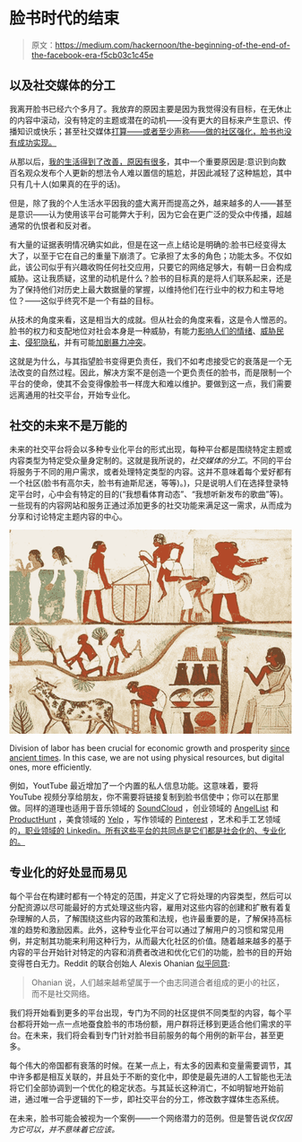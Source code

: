 # 脸书时代的结束

> 原文：<https://medium.com/hackernoon/the-beginning-of-the-end-of-the-facebook-era-f5cb03c1c45e>

## 以及社交媒体的分工

我离开脸书已经六个多月了。我放弃的原因主要是因为我觉得没有目标，在无休止的内容中滚动，没有特定的主题或潜在的动机——没有更大的目标来产生意识、传播知识或快乐；甚至社交媒体[打算——或者至少声称——做的社区强化，脸书也没有成功实现。](https://hackernoon.com/tagged/social-media)

从那以后，[我的生活得到了改善，原因有很多](https://twitter.com/sukienniko/status/1086490833392590848)，其中一个重要原因是:意识到向数百名观众发布个人更新的想法令人难以置信的尴尬，并因此减轻了这种尴尬，其中只有几十人(如果真的在乎的话)。

但是，除了我的个人生活水平因我的盛大离开而提高之外，越来越多的人——甚至是意识——认为使用该平台可能弊大于利，因为它会在更广泛的受众中传播，超越通常的仇恨者和反对者。

有大量的证据表明情况确实如此，但是在这一点上结论是明确的:脸书已经变得太大了，以至于它在自己的重量下崩溃了。它承担了太多的角色；功能太多。不仅如此，该公司似乎有兴趣收购任何社交应用，只要它的网络足够大，有朝一日会构成威胁。这让我质疑，这里的动机是什么？脸书的目标真的是将人们联系起来，还是为了保持他们对历史上最大数据量的掌握，以维持他们在行业中的权力和主导地位？——这似乎终究不是一个有益的目标。

从技术的角度来看，这是相当大的成就。但从社会的角度来看，这是令人憎恶的。脸书的权力和支配地位对社会本身是一种威胁，有能力[影响人们的情绪](https://www.forbes.com/sites/gregorymcneal/2014/06/28/facebook-manipulated-user-news-feeds-to-create-emotional-contagion/#27bf6e7339dc)、[威胁民主](https://www.nytimes.com/2018/11/07/technology/facebook-russia-midterms.html)、[侵犯隐私](https://www.theguardian.com/technology/2018/dec/19/facebook-shared-user-data-private-messages-netflix-spotify-amazon-microsoft-sony)，并有可能[加剧暴力冲突](https://www.bloomberg.com/news/features/2017-12-07/how-rodrigo-duterte-turned-facebook-into-a-weapon-with-a-little-help-from-facebook)。

这就是为什么，与其指望脸书变得更负责任，我们不如考虑接受它的衰落是一个无法改变的自然过程。因此，解决方案不是创造一个更负责任的脸书，而是限制一个平台的使命，使其不会变得像脸书一样庞大和难以维护。要做到这一点，我们需要远离通用的社交平台，开始专业化。

## 社交的未来不是万能的

未来的社交平台将会以多种专业化平台的形式出现，每种平台都是围绕特定主题或内容类型为特定受众量身定制的。这就是我所说的，*社交媒体的分工*。不同的平台将服务于不同的用户需求，或者处理特定类型的内容。这并不意味着每个爱好都有一个社区(脸书有高尔夫，脸书有迪斯尼迷，等等)。)，只是说明人们在选择登录特定平台时，心中会有特定的目的(“我想看体育动态”、“我想听新发布的歌曲”等)。一些现有的内容网站和服务正通过添加更多的社交功能来满足这一需求，从而成为分享和讨论特定主题内容的中心。

![](img/beed26b166f7dd1479952abc48f7f82a.png)

Division of labor has been crucial for economic growth and prosperity [since ancient times](http://sciencenordic.com/crucial-choice-cultivate-land). In this case, we are not using physical resources, but digital ones, more efficiently.

例如，YoutTube 最近增加了一个内置的私人信息功能。这意味着，要将 YouTube 视频分享给朋友，你不需要将链接复制到脸书信使中；你可以在那里做。同样的道理也适用于音乐领域的 [SoundCloud](https://soundcloud.com/) ，创业领域的 [AngelList](https://angel.co/) 和 [ProductHunt](https://www.producthunt.com/) ，美食领域的 [Yelp](https://www.yelp.com/) ，写作领域的 [Pinterest](https://www.pinterest.com/) ，艺术和手工艺领域的[，职业领域的 Linkedin。所有这些平台的共同点是它们都是社会化的、专业化的。](https://www.pinterest.com/)

## **专业化的好处显而易见**

每个平台在构建时都有一个特定的范围，并定义了它将处理的内容类型，然后可以分配资源以尽可能最好的方式处理这些内容，雇用对这些内容的创建和扩散有着复杂理解的人员，了解围绕这些内容的政策和法规，也许最重要的是，了解保持高标准的趋势和激励因素。此外，这种专业化平台可以通过了解用户的习惯和常见用例，并定制其功能来利用这种行为，从而最大化社区的价值。随着越来越多的基于内容的平台开始针对特定的内容和消费者改进和优化它们的功能，脸书的目的开始变得苍白无力。Reddit 的联合创始人 Alexis Ohanian [似乎同意](https://www.businessinsider.com/reddit-cofounder-alexis-ohanian-says-tech-has-hit-peak-social-2018-12):

> Ohanian 说，人们越来越希望属于一个由志同道合者组成的更小的社区，而不是社交网络。

我们将开始看到更多的平台出现，专门为不同的社区提供不同类型的内容，每个平台都将开始一点一点地蚕食脸书的市场份额，用户群将迁移到更适合他们需求的平台。在未来，我们将会看到专门针对脸书目前服务的每个用例的新平台，甚至更多。

每个伟大的帝国都有衰落的时候。在某一点上，有太多的因素和变量需要调节，其中许多都是相互关联的，并且处于不断的变化中，即使是最先进的人工智能也无法将它们全部协调到一个优化的稳定状态。与其延长这种消亡，不如明智地开始前进，通过唯一合乎逻辑的下一步，即社交平台的分工，修改数字媒体生态系统。

在未来，脸书可能会被视为一个案例——一个网络潜力的范例。但是警告说*仅仅因为它可以，并不意味着它应该。*